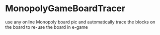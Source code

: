 # MonopolyGameBoardTracer
use any online Monopoly board pic and automatically trace the blocks on the board to re-use the board in e-game
